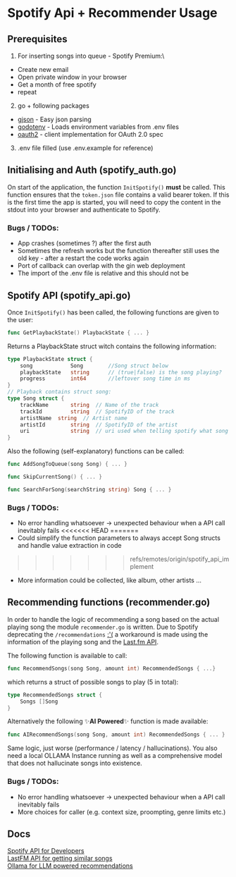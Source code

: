 # Spotify Api + Recommender Usage

## Prerequisites

1. For inserting songs into queue - Spotify Premium:\
- Create new email
- Open private window in your browser
- Get a month of free spotify
- repeat
2. go + following packages
- [gjson](https://github.com/tidwall/gjson) - Easy json parsing
- [godotenv](https://github.com/joho/godotenv) - Loads environment variables from .env files
- [oauth2](https://golang.org/x/oauth2) - client implementation for OAuth 2.0 spec
3. .env file filled (use .env.example for reference)

## Initialising and Auth (spotify_auth.go)

On start of the application, the function ```InitSpotify()``` **must** be called. This function ensures that the ```token.json``` file contains a valid bearer token. If this is the first time the app is started, you will need to copy the content in the stdout into your browser and authenticate to Spotify.

### Bugs / TODOs:
  - App crashes (sometimes ?) after the first auth
  - Sometimes the refresh works but the function thereafter still uses the old key - after a restart the code works again
  - Port of callback can overlap with the gin web deployment
  - The import of the .env file is relative and this should not be

## Spotify API (spotify_api.go)

Once ```InitSpotify()``` has been called, the following functions are given to the user:

```go
func GetPlaybackState() PlaybackState { ... }
```
Returns a PlaybackState struct witch contains the following information:
```go
type PlaybackState struct {
	song 			Song		//Song struct below
	playbackState 	string		// (true|false) is the song playing?
	progress 		int64		//leftover song time in ms
}
// Playback contains struct song:
type Song struct {
	trackName		string	// Name of the track
	trackId			string	// SpotifyID of the track
	artistName 	string	// Artist name
	artistId 		string	// SpotifyID of the artist
	uri				string	// uri used when telling spotify what song to play
}
```
Also the following (self-explanatory) functions can be called:
```go
func AddSongToQueue(song Song) { ... }
```
```go
func SkipCurrentSong() { ... }
```
```go
func SearchForSong(searchString string) Song { ... }
```

### Bugs / TODOs:
- No error handling whatsoever -> unexpected behaviour when a API call inevitably fails
<<<<<<< HEAD
=======
- Could simplify the function parameters to always accept Song structs and handle value extraction in code
>>>>>>> refs/remotes/origin/spotify_api_implement
- More information could be collected, like album, other artists ...

## Recommending functions (recommender.go)

In order to handle the logic of recommending a song based on the actual playing song the module ```recommender.go``` is written. Due to Spotify deprecating the ```/recommendations``` [:'(](https://developer.spotify.com/documentation/web-api/reference/get-recommendations) a workaround is made using the information of the playing song and the [Last.fm API](https://www.last.fm/api).

The following function is available to call:

```go
func RecommendSongs(song Song, amount int) RecommendedSongs { ...}
```

which returns a struct of possible songs to play (5 in total):

```go
type RecommendedSongs struct {
	Songs []Song
}
```
Alternatively the following ✨**AI Powered**✨ function is made available:

```go
func AIRecommendSongs(song Song, amount int) RecommendedSongs { ... }
```

Same logic, just worse (performance / latency / hallucinations). You also need a local OLLAMA Instance running as well as a comprehensive model that does not hallucinate songs into existence.

### Bugs / TODOs:
- No error handling whatsoever -> unexpected behaviour when a API call inevitably fails
- More choices for caller (e.g. context size, proompting, genre limits etc.)

## Docs

[Spotify API for Developers](https://developer.spotify.com)\
[LastFM API for getting similar songs](https://www.last.fm/api/show/track.getSimilar)\
[Ollama for LLM powered recommendations](https://ollama.com)
